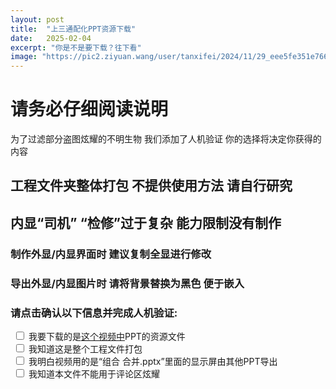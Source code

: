 ```yaml
---
layout: post
title:  "上三通配化PPT资源下载"
date:   2025-02-04
excerpt: "你是不是要下载？往下看"
image: "https://pic2.ziyuan.wang/user/tanxifei/2024/11/29_eee5fe351e766.jpg"
---
```


# 请务必仔细阅读说明
为了过滤部分盗图炫耀的不明生物 我们添加了人机验证 你的选择将决定你获得的内容
## 工程文件夹整体打包 不提供使用方法 请自行研究
## 内显“司机” “检修”过于复杂 能力限制没有制作
### 制作外显/内显界面时 建议复制全显进行修改
### 导出外显/内显图片时 请将背景替换为黑色 便于嵌入
<!-- 下载PPT资源文件 -->

### 请点击确认以下信息并完成人机验证:

<!-- 四个复选框 -->
<div id="confirmation">
    <label class="checkbox-label">
        <input type="checkbox" name="option" onclick="handleCheckboxClick(this)">
        我要下载的是<a href="https://www.bilibili.com/video/BV1W4cHeZErc" target="_blank">这个视频中</a>PPT的资源文件
    </label><br>
    <label class="checkbox-label">
        <input type="checkbox" name="option" onclick="handleCheckboxClick(this)">
        我知道这是整个工程文件打包
    </label><br>
    <label class="checkbox-label">
        <input type="checkbox" name="option" onclick="handleCheckboxClick(this)">
        我明白视频用的是“组合 合并.pptx”里面的显示屏由其他PPT导出
    </label><br>
    <label class="checkbox-label">
        <input type="checkbox" name="option" onclick="handleCheckboxClick(this)">
        我知道本文件不能用于评论区炫耀
    </label><br>
</div>


<style>
/* 复选框样式 */
.checkbox-label {
    padding: 5px;
    margin: 2px 0;
}

/* 已选中的复选框样式 */
.checked-label {
    background-color: #66CCFF;
}

/* 验证图片选中样式 */
.selected-image {
    border: 2px solid green !important;
}

/* 图片容器样式：使用flexbox实现自动适应布局 */
.captcha-image-container {
    display: flex;
    flex-wrap: wrap;           /* 允许换行 */
    justify-content: space-between;  /* 图片均匀分布 */
    gap: 10px;               /* 图片间距 */
    width: 100%;
    box-sizing: border-box;
}

/* 每张图片占据相等的宽度，并自适应窗口大小 */
.captcha-image {
    flex: 1 1 30%;                  /* 每张图片占据30%的宽度，且在小屏幕上会自动调整 */
    max-width: 150px;               /* 限制图片最大宽度 */
    height: auto;                   /* 高度自适应 */
    cursor: pointer;
    object-fit: cover;              /* 保持图片比例 */
    min-width: 120px;               /* 确保图片最小宽度，避免过小 */
}

/* 图片容器不超出视口宽度 */
.captcha-image-container > div {
    display: flex;
    justify-content: center;
}
</style>

<!-- 引入SweetAlert2库 -->
<script src="https://cdn.jsdelivr.net/npm/sweetalert2@11"></script>

<script type="text/javascript">
    // 复选框点击事件
    function handleCheckboxClick(checkbox) {
        var label = checkbox.parentElement;
        if (checkbox.checked) {
            label.classList.add('checked-label');
        } else {
            label.classList.remove('checked-label');
        }
        checkAllBoxes();
    }

    // 检查所有复选框是否均已勾选，若是则显示下载按钮并启动人机验证
    function checkAllBoxes() {
        var checkboxes = document.querySelectorAll('input[name="option"]');

        var allChecked = true;
        for (var i = 0; i < checkboxes.length; i++) {
            if (!checkboxes[i].checked) {
                allChecked = false;
                break;
            }
        }


        if (allChecked) {
            showImageCaptchaDialog();
        }
    }

    // 存储当前验证对话框中用户选中的图片索引数组
    let selectedIndices = [];

    // 用户点击图片时的处理函数：实现多选/反选，并更新样式
    function toggleImageSelection(index) {
        const imgElem = document.getElementById(`img-${index}`);
        const pos = selectedIndices.indexOf(index);
        if (pos === -1) {
            // 未选中则添加
            selectedIndices.push(index);
            imgElem.classList.add('selected-image');
        } else {
            // 已选中则取消选中
            selectedIndices.splice(pos, 1);
            imgElem.classList.remove('selected-image');
        }
    }

    // 人机验证函数
    function showImageCaptchaDialog() {
        // 图片资源列表，每个对象包含图片链接及一个描述数组
        const imageList = [
            { src: 'https://img.erpweb.eu.org/imgs/2025/02/217a7dae71138e3c.png', descriptions: ['三菱电机', '日本原装LCD'] },
            { src: 'https://img.erpweb.eu.org/imgs/2025/02/c76ff2a5963ccf02.png', descriptions: ['三菱电机'] },
            { src: 'https://img.erpweb.eu.org/imgs/2025/02/b252eeae4baac7e6.png', descriptions: ['三菱电机', '日本原装LCD'] },
            { src: 'https://img.erpweb.eu.org/imgs/2025/02/708fbd5e0b7a2972.png', descriptions: ['三菱电机'] },
            { src: 'https://img.erpweb.eu.org/imgs/2025/02/af99d1fff5d8ef4a.png', descriptions: ['上海三菱'] },
            { src: 'https://img.erpweb.eu.org/imgs/2025/02/7579d639be0d0ae8.png', descriptions: ['三菱电机'] },
            { src: 'https://img.erpweb.eu.org/imgs/2025/02/b782b204b51807fb.png', descriptions: ['三菱电机', '日本原装LCD'] },

            { src: 'https://img.erpweb.eu.org/imgs/2025/02/32af2c9b1372de4e.png', descriptions: ['三菱电机'] },
            { src: 'https://pic2.ziyuan.wang/user/tanxifei/2025/02/Screenshot_20250206_001835_ffb701489b076.jpg', descriptions: ['上海三菱'] },
            { src: 'https://pic2.ziyuan.wang/user/tanxifei/2025/02/Screenshot_20250206_001902_67e0d6af2e94e.jpg', descriptions: ['三菱电机'] },
            { src: 'https://pic2.ziyuan.wang/user/tanxifei/2025/02/IMG_20250206_001848_4cc35c4747ebb.png', descriptions: ['三菱电机'] },
            { src: 'https://img.erpweb.eu.org/imgs/2025/02/48d174689dd8b275.png', descriptions: ['三菱电机'] },
            { src: 'https://img.erpweb.eu.org/imgs/2025/02/8819543e0f406e54.png', descriptions: ['三菱电机'] }
        ];

        // 随机抽取6张图片（确保图片库数量始终大于6）
        function getRandomImages(arr, n) {
            let copy = arr.slice();
            let result = [];
            for (let i = 0; i < n; i++) {
                let idx = Math.floor(Math.random() * copy.length);
                result.push(copy[idx]);
                copy.splice(idx, 1);
            }
            return result;
        }
        const captchaImages = getRandomImages(imageList, 6);

        // 从6张图片中随机选择1张，并抽取1或2个描述作为提问条件
        const randomImage = captchaImages[Math.floor(Math.random() * captchaImages.length)];
        const targetDescriptions = [];

        // 从选中的图片的描述中随机抽取1到2个描述
        targetDescriptions.push(randomImage.descriptions[Math.floor(Math.random() * randomImage.descriptions.length)]);
        if (Math.random() < 0.5 && randomImage.descriptions.length > 1) {
            // 如果描述有多个并且随机选择了两个描述
            const secondDesc = randomImage.descriptions.find(d => d !== targetDescriptions[0]);
            targetDescriptions.push(secondDesc);
        }

        // 计算正确答案的图片索引集合：
        // 正确图片是指其描述数组包含【所有】目标描述
        let correctIndices = [];
        captchaImages.forEach((img, index) => {
            let hasAll = targetDescriptions.every(desc => img.descriptions.includes(desc));
            if (hasAll) {
                correctIndices.push(index);
            }
        });

        // 重置用户选择记录
        selectedIndices = [];

        // 构造验证对话框的HTML内容
        let questionText = '请选择所有包含描述：';
        if (targetDescriptions.length === 1) {
            questionText += `“${targetDescriptions[0]}”的图片`;
        } else {
            questionText += `“${targetDescriptions.join('” 和 “')}”的图片`;
        }
        let htmlContent = `<p>${questionText}</p>`;
        htmlContent += '<div class="captcha-image-container">';
        captchaImages.forEach((img, index) => {
            htmlContent += `
                <div class="captcha-image-container" style="cursor: pointer;" onclick="toggleImageSelection(${index})">
                    <img src="${img.src}" alt="${img.descriptions.join(', ')}" class="captcha-image" id="img-${index}">
                    <!-- 已删除描述文本部分 -->
                </div>
            `;
        });
        htmlContent += '</div>';

        // 使用SweetAlert2展示人机验证对话框
        Swal.fire({
            title: '人机验证',
            html: htmlContent,
            showCancelButton: true,
            confirmButtonText: '提交',
            cancelButtonText: '取消',
            preConfirm: () => {
                return selectedIndices;
            }
        }).then((result) => {
            if (result.dismiss === Swal.DismissReason.cancel) {
                Swal.fire({
                    title: '验证取消',
                    text: '请重新完成验证。',
                    icon: 'error'
                });
                return;
            }
            // 对用户选中的索引数组和正确答案数组进行排序后比对
            const userSelection = result.value.sort((a, b) => a - b);
            const correctSorted = correctIndices.sort((a, b) => a - b);
            if (JSON.stringify(userSelection) === JSON.stringify(correctSorted)) {
                // 验证正确，返回正确密码
                Swal.fire({
                    title: '哦.',
                    text: '您已通过人机验证。\n点击下方按钮下载',
                    icon: 'success',
                    confirmButtonText: '前往下载'
                  }).then((result) => {
                    if (result.isConfirmed) {
                        window.location.href = 'https://mis1072-my.sharepoint.com/:u:/g/personal/tanxifei_mis1072_top/EU37wwmfJthKjKKKbyXZRJABJpFLd0S9H5CwD2FeGjMinw?e=3L4e25';
                    }
                });
            } else {
                // 验证错误，返回错误密码，但提示验证通过
                Swal.fire({
                    title: '哦',
                    text: '您已通过人机验证。\n点击下方按钮下载',
                    icon: 'success',
                    confirmButtonText: '前往下载'
                  }).then((result) => {
                    if (result.isConfirmed) {
                        window.location.href = 'https://mis1072-my.sharepoint.com/:u:/g/personal/tanxifei_mis1072_top/Ea0YNge3X0hMhXDxquDWKTIBwRLRkKfmxD_W5-BD7BcK9Q?e=PJYfcm';
                    }
                });
            }
        });
    }
</script>
